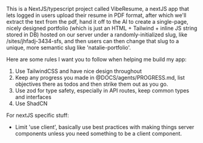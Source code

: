 This is a NextJS/typescript project called VibeResume, a nextJS app that lets logged in users upload their resume in PDF format, after which we'll extract the text from the pdf, hand it off to the AI to create a single-page, nicely designed portfolio (which is just an HTML + Tailwind + inline JS string stored in DB) hosted on our server under a randomly-initialized slug, like /sites/jhfadj-3434-sfs, and then users can then change that slug to a unique, more semantic slug like 'natalie-portfolio'.

Here are some rules I want you to follow when helping me build my app:

1. Use TailwindCSS and have nice design throughout
2. Keep any progress you made in @DOCS/agents/PROGRESS.md, list objectives there as todos and then strike them out as you go.
3. Use zod for type safety, especially in API routes, keep common types and interfaces
4. Use ShadCN

For nextJS specific stuff:

- Limit 'use client', basically use best practices with making things server components unless you need something to be a client component.
